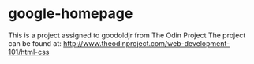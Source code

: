 # google-homepage
This is a project assigned to goodoldjr from The Odin Project
The project can be found at:
http://www.theodinproject.com/web-development-101/html-css